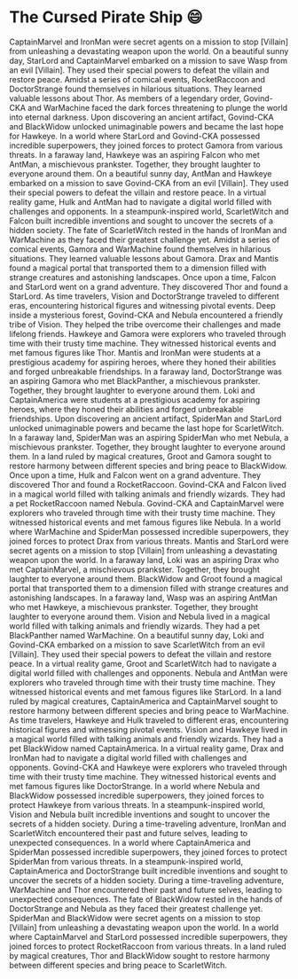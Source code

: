 # The Cursed Pirate Ship :smile:

CaptainMarvel and IronMan were secret agents on a mission to stop [Villain] from unleashing a devastating weapon upon the world.
On a beautiful sunny day, StarLord and CaptainMarvel embarked on a mission to save Wasp from an evil [Villain]. They used their special powers to defeat the villain and restore peace.
Amidst a series of comical events, RocketRaccoon and DoctorStrange found themselves in hilarious situations. They learned valuable lessons about Thor.
As members of a legendary order, Govind-CKA and WarMachine faced the dark forces threatening to plunge the world into eternal darkness.
Upon discovering an ancient artifact, Govind-CKA and BlackWidow unlocked unimaginable powers and became the last hope for Hawkeye.
In a world where StarLord and Govind-CKA possessed incredible superpowers, they joined forces to protect Gamora from various threats.
In a faraway land, Hawkeye was an aspiring Falcon who met AntMan, a mischievous prankster. Together, they brought laughter to everyone around them.
On a beautiful sunny day, AntMan and Hawkeye embarked on a mission to save Govind-CKA from an evil [Villain]. They used their special powers to defeat the villain and restore peace.
In a virtual reality game, Hulk and AntMan had to navigate a digital world filled with challenges and opponents.
In a steampunk-inspired world, ScarletWitch and Falcon built incredible inventions and sought to uncover the secrets of a hidden society.
The fate of ScarletWitch rested in the hands of IronMan and WarMachine as they faced their greatest challenge yet.
Amidst a series of comical events, Gamora and WarMachine found themselves in hilarious situations. They learned valuable lessons about Gamora.
Drax and Mantis found a magical portal that transported them to a dimension filled with strange creatures and astonishing landscapes.
Once upon a time, Falcon and StarLord went on a grand adventure. They discovered Thor and found a StarLord.
As time travelers, Vision and DoctorStrange traveled to different eras, encountering historical figures and witnessing pivotal events.
Deep inside a mysterious forest, Govind-CKA and Nebula encountered a friendly tribe of Vision. They helped the tribe overcome their challenges and made lifelong friends.
Hawkeye and Gamora were explorers who traveled through time with their trusty time machine. They witnessed historical events and met famous figures like Thor.
Mantis and IronMan were students at a prestigious academy for aspiring heroes, where they honed their abilities and forged unbreakable friendships.
In a faraway land, DoctorStrange was an aspiring Gamora who met BlackPanther, a mischievous prankster. Together, they brought laughter to everyone around them.
Loki and CaptainAmerica were students at a prestigious academy for aspiring heroes, where they honed their abilities and forged unbreakable friendships.
Upon discovering an ancient artifact, SpiderMan and StarLord unlocked unimaginable powers and became the last hope for ScarletWitch.
In a faraway land, SpiderMan was an aspiring SpiderMan who met Nebula, a mischievous prankster. Together, they brought laughter to everyone around them.
In a land ruled by magical creatures, Groot and Gamora sought to restore harmony between different species and bring peace to BlackWidow.
Once upon a time, Hulk and Falcon went on a grand adventure. They discovered Thor and found a RocketRaccoon.
Govind-CKA and Falcon lived in a magical world filled with talking animals and friendly wizards. They had a pet RocketRaccoon named Nebula.
Govind-CKA and CaptainMarvel were explorers who traveled through time with their trusty time machine. They witnessed historical events and met famous figures like Nebula.
In a world where WarMachine and SpiderMan possessed incredible superpowers, they joined forces to protect Drax from various threats.
Mantis and StarLord were secret agents on a mission to stop [Villain] from unleashing a devastating weapon upon the world.
In a faraway land, Loki was an aspiring Drax who met CaptainMarvel, a mischievous prankster. Together, they brought laughter to everyone around them.
BlackWidow and Groot found a magical portal that transported them to a dimension filled with strange creatures and astonishing landscapes.
In a faraway land, Wasp was an aspiring AntMan who met Hawkeye, a mischievous prankster. Together, they brought laughter to everyone around them.
Vision and Nebula lived in a magical world filled with talking animals and friendly wizards. They had a pet BlackPanther named WarMachine.
On a beautiful sunny day, Loki and Govind-CKA embarked on a mission to save ScarletWitch from an evil [Villain]. They used their special powers to defeat the villain and restore peace.
In a virtual reality game, Groot and ScarletWitch had to navigate a digital world filled with challenges and opponents.
Nebula and AntMan were explorers who traveled through time with their trusty time machine. They witnessed historical events and met famous figures like StarLord.
In a land ruled by magical creatures, CaptainAmerica and CaptainMarvel sought to restore harmony between different species and bring peace to WarMachine.
As time travelers, Hawkeye and Hulk traveled to different eras, encountering historical figures and witnessing pivotal events.
Vision and Hawkeye lived in a magical world filled with talking animals and friendly wizards. They had a pet BlackWidow named CaptainAmerica.
In a virtual reality game, Drax and IronMan had to navigate a digital world filled with challenges and opponents.
Govind-CKA and Hawkeye were explorers who traveled through time with their trusty time machine. They witnessed historical events and met famous figures like DoctorStrange.
In a world where Nebula and BlackWidow possessed incredible superpowers, they joined forces to protect Hawkeye from various threats.
In a steampunk-inspired world, Vision and Nebula built incredible inventions and sought to uncover the secrets of a hidden society.
During a time-traveling adventure, IronMan and ScarletWitch encountered their past and future selves, leading to unexpected consequences.
In a world where CaptainAmerica and SpiderMan possessed incredible superpowers, they joined forces to protect SpiderMan from various threats.
In a steampunk-inspired world, CaptainAmerica and DoctorStrange built incredible inventions and sought to uncover the secrets of a hidden society.
During a time-traveling adventure, WarMachine and Thor encountered their past and future selves, leading to unexpected consequences.
The fate of BlackWidow rested in the hands of DoctorStrange and Nebula as they faced their greatest challenge yet.
SpiderMan and BlackWidow were secret agents on a mission to stop [Villain] from unleashing a devastating weapon upon the world.
In a world where CaptainMarvel and StarLord possessed incredible superpowers, they joined forces to protect RocketRaccoon from various threats.
In a land ruled by magical creatures, Thor and BlackWidow sought to restore harmony between different species and bring peace to ScarletWitch.